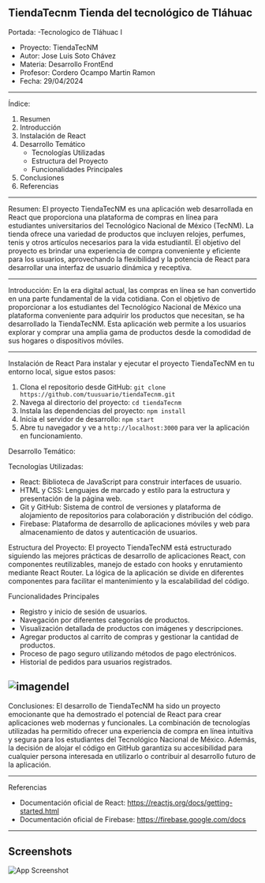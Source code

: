  TiendaTecnm
Tienda del tecnológico de Tláhuac 
---

Portada:
-Tecnologico de Tláhuac I
- Proyecto: TiendaTecNM
- Autor: Jose Luis Soto Chávez
- Materia: Desarrollo FrontEnd
- Profesor: Cordero Ocampo Martin Ramon 
- Fecha: 29/04/2024
  

---

Índice:
1. Resumen
2. Introducción
3. Instalación de React
4. Desarrollo Temático
    - Tecnologías Utilizadas
    - Estructura del Proyecto
    - Funcionalidades Principales
5. Conclusiones
6. Referencias


---

Resumen:
El proyecto TiendaTecNM es una aplicación web desarrollada en React que proporciona una plataforma de compras en línea para estudiantes universitarios del Tecnológico Nacional de México (TecNM). La tienda ofrece una variedad de productos que incluyen relojes, perfumes, tenis y otros artículos necesarios para la vida estudiantil. El objetivo del proyecto es brindar una experiencia de compra conveniente y eficiente para los usuarios, aprovechando la flexibilidad y la potencia de React para desarrollar una interfaz de usuario dinámica y receptiva.

---

Introducción:
En la era digital actual, las compras en línea se han convertido en una parte fundamental de la vida cotidiana. Con el objetivo de proporcionar a los estudiantes del Tecnológico Nacional de México una plataforma conveniente para adquirir los productos que necesitan, se ha desarrollado la TiendaTecNM. Esta aplicación web permite a los usuarios explorar y comprar una amplia gama de productos desde la comodidad de sus hogares o dispositivos móviles.

---

Instalación de React
Para instalar y ejecutar el proyecto TiendaTecNM en tu entorno local, sigue estos pasos:
1. Clona el repositorio desde GitHub: `git clone https://github.com/tuusuario/tiendaTecnm.git`
2. Navega al directorio del proyecto: `cd tiendaTecnm`
3. Instala las dependencias del proyecto: `npm install`
4. Inicia el servidor de desarrollo: `npm start`
5. Abre tu navegador y ve a `http://localhost:3000` para ver la aplicación en funcionamiento.


Desarrollo Temático:

Tecnologías Utilizadas:
- React: Biblioteca de JavaScript para construir interfaces de usuario.
- HTML y CSS: Lenguajes de marcado y estilo para la estructura y presentación de la página web.
- Git y GitHub: Sistema de control de versiones y plataforma de alojamiento de repositorios para colaboración y distribución del código.
- Firebase: Plataforma de desarrollo de aplicaciones móviles y web para almacenamiento de datos y autenticación de usuarios.

Estructura del Proyecto:
El proyecto TiendaTecNM está estructurado siguiendo las mejores prácticas de desarrollo de aplicaciones React, con componentes reutilizables, manejo de estado con hooks y enrutamiento mediante React Router. La lógica de la aplicación se divide en diferentes componentes para facilitar el mantenimiento y la escalabilidad del código.

Funcionalidades Principales
- Registro y inicio de sesión de usuarios.
- Navegación por diferentes categorías de productos.
- Visualización detallada de productos con imágenes y descripciones.
- Agregar productos al carrito de compras y gestionar la cantidad de productos.
- Proceso de pago seguro utilizando métodos de pago electrónicos.
- Historial de pedidos para usuarios registrados.



![imagendel](imagen1.png)
---
 
Conclusiones:
El desarrollo de TiendaTecNM ha sido un proyecto emocionante que ha demostrado el potencial de React para crear aplicaciones web modernas y funcionales. La combinación de tecnologías utilizadas ha permitido ofrecer una experiencia de compra en línea intuitiva y segura para los estudiantes del Tecnológico Nacional de México. Además, la decisión de alojar el código en GitHub garantiza su accesibilidad para cualquier persona interesada en utilizarlo o contribuir al desarrollo futuro de la aplicación.

---

Referencias
- Documentación oficial de React: https://reactjs.org/docs/getting-started.html
- Documentación oficial de Firebase: https://firebase.google.com/docs

---
## Screenshots

![App Screenshot](https://via.placeholder.com/)

[def]: img